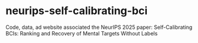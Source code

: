 # neurips-self-calibrating-bci
Code, data, ad website associated the NeurIPS 2025 paper: Self-Calibrating BCIs: Ranking and Recovery of Mental Targets Without Labels
